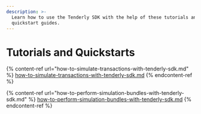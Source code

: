 ```yaml
---
description: >-
  Learn how to use the Tenderly SDK with the help of these tutorials and
  quickstart guides.
---
```


# Tutorials and Quickstarts

{% content-ref url="how-to-simulate-transactions-with-tenderly-sdk.md" %}
[how-to-simulate-transactions-with-tenderly-sdk.md](how-to-simulate-transactions-with-tenderly-sdk.md)
{% endcontent-ref %}

{% content-ref url="how-to-perform-simulation-bundles-with-tenderly-sdk.md" %}
[how-to-perform-simulation-bundles-with-tenderly-sdk.md](how-to-perform-simulation-bundles-with-tenderly-sdk.md)
{% endcontent-ref %}
